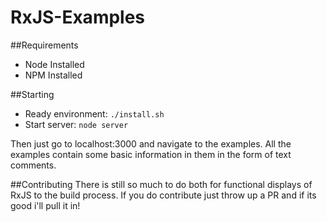 RxJS-Examples
=============

##Requirements
* Node Installed
* NPM Installed

##Starting
* Ready environment: `./install.sh`
* Start server: `node server`

Then just go to localhost:3000 and navigate to the examples.  All the examples contain some basic information in them
in the form of text comments.

##Contributing
There is still so much to do both for functional displays of RxJS to the build process.  If you do contribute just throw
up a PR and if its good i'll pull it in!


